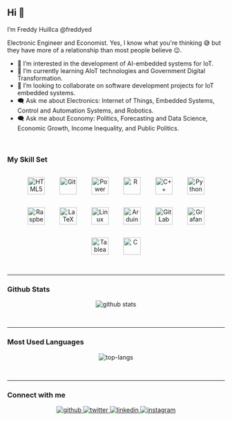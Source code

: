 ## Hi 👋


I’m Freddy Huillca @freddyed

Electronic Engineer and Economist. Yes, I know what you're thinking 😅 but they have more of a relationship than most people believe 😉.

- 👀 I’m interested in the development of AI-embedded systems for IoT.
- 🌱 I’m currently learning AIoT technologies and Government Digital Transformation.
- 💞️ I’m looking to collaborate on software development projects for IoT embedded systems.
- 🗨️ Ask me about Electronics: Internet of Things, Embedded Systems, Control and Automation Systems, and Robotics. 
- 🗨️ Ask me about Economy: Politics, Forecasting and Data Science, Economic Growth, Income Inequality, and Public Politics.

<br/>  

### My Skill Set  


  <tr>
    <td valign="top" width="100%">
      <div align="center">  
      <a href="https://en.wikipedia.org/wiki/HTML5" target="_blank"><img style="margin: 15px" src="https://profilinator.rishav.dev/skills-assets/html5-original-wordmark.svg" alt="HTML5" height="40" /></a>  
      <a href="https://github.com/" target="_blank"><img style="margin: 15px" src="https://profilinator.rishav.dev/skills-assets/git-scm-icon.svg" alt="Git" height="40" /></a>  
      <a href="https://powerbi.microsoft.com/en-us/" target="_blank"><img style="margin: 15px" src="https://i0.wp.com/eigp.es/wp-content/uploads/2022/06/datos-power-bi-logo.png" alt="Power Bi" height="40" /></a>  
      <a href="https://www.r-project.org/" target="_blank"><img style="margin: 15px" src="https://profilinator.rishav.dev/skills-assets/r.svg" alt="R" height="40" /></a>  
      <a href="https://www.cplusplus.com/" target="_blank"><img style="margin: 15px" src="https://profilinator.rishav.dev/skills-assets/cplusplus-original.svg" alt="C++" height="40" /></a>  
      <a href="https://www.python.org/" target="_blank"><img style="margin: 15px" src="https://profilinator.rishav.dev/skills-assets/python-original.svg" alt="Python" height="40" /></a>  
      <a href="https://www.raspberrypi.org/" target="_blank"><img style="margin: 15px" src="https://www.pngkit.com/png/full/244-2441871_rpi-logo-stacked-reg-print-raspberry-pi-3.png" alt="Raspberry Pi" height="40" /></a> 
      <a href="https://www.latex-project.org/" target="_blank"><img style="margin: 15px" src="https://upload.wikimedia.org/wikipedia/commons/2/25/LaTeX_logo.png" alt="LaTeX" height="40" /></a>  
      <a href="https://www.linux.org/" target="_blank"><img style="margin: 15px" src="https://profilinator.rishav.dev/skills-assets/linux-original.svg" alt="Linux" height="40" /></a>  
      <a href="https://www.arduino.cc/" target="_blank"><img style="margin: 15px" src="https://profilinator.rishav.dev/skills-assets/arduino.png" alt="Arduino" height="40" /></a>  
      <a href="https://about.gitlab.com/" target="_blank"><img style="margin: 15px" src="https://profilinator.rishav.dev/skills-assets/gitlab.svg" alt="GitLab" height="40" /></a>  
      <a href="https://grafana.com/" target="_blank"><img style="margin: 15px" src="https://profilinator.rishav.dev/skills-assets/grafana.png" alt="Grafana" height="40" /></a>  
      <a href="https://www.tableau.com/" target="_blank"><img style="margin: 15px" src="https://profilinator.rishav.dev/skills-assets/tableau.svg" alt="Tableau" height="40" /></a>  
      <a href="https://www.cprogramming.com/" target="_blank"><img style="margin: 15px" src="https://profilinator.rishav.dev/skills-assets/c-original.svg" alt="C" height="40" /></a>  
      </div>
    </td>
  </tr>

  
<br/>  

---

### Github Stats   
<div align="center">
  
![github stats](https://github-readme-stats.vercel.app/api?username=freddyed&show_icons=true&theme=radical)
 
</div>  

<br/>  

---

### Most Used Languages   
<div align="center">
  
![top-langs](https://github-readme-stats.vercel.app/api/top-langs?username=freddyed&show_icons=true&theme=radical)

</div>  

<br/>  

---

### Connect with me  
<div align="center">
<a href="https://github.com/freddyed" target="_blank">
<img src=https://img.shields.io/badge/github-%2324292e.svg?&style=for-the-badge&logo=github&logoColor=white alt=github style="margin-bottom: 5px;" />
</a>
<a href="https://twitter.com/freddyed_" target="_blank">
<img src=https://img.shields.io/badge/twitter-%2300acee.svg?&style=for-the-badge&logo=twitter&logoColor=white alt=twitter style="margin-bottom: 5px;" />
</a>
<a href="https://linkedin.com/in/freddyed" target="_blank">
<img src=https://img.shields.io/badge/linkedin-%231E77B5.svg?&style=for-the-badge&logo=linkedin&logoColor=white alt=linkedin style="margin-bottom: 5px;" />
</a>
<a href="https://instagram.com/freddyed_" target="_blank">
<img src=https://img.shields.io/badge/instagram-%23000000.svg?&style=for-the-badge&logo=instagram&logoColor=white alt=instagram style="margin-bottom: 5px;" />
</a>  
</div>  
  

<br/>  

<!---
freddyed/freddyed is a ✨ special ✨ repository because its `README.md` (this file) appears on your GitHub profile.
You can click the Preview link to take a look at your changes.
--->
